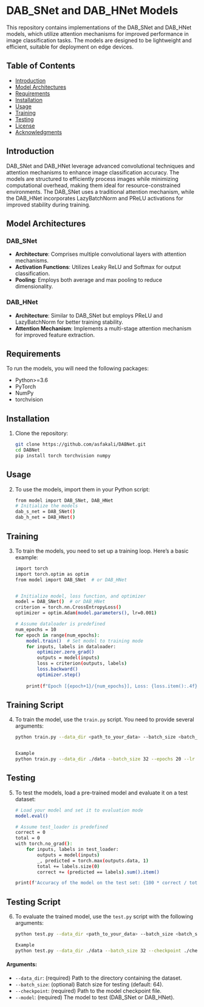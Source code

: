 # DAB_SNet and DAB_HNet Models

This repository contains implementations of the DAB_SNet and DAB_HNet models, which utilize attention mechanisms for improved performance in image classification tasks. The models are designed to be lightweight and efficient, suitable for deployment on edge devices.

## Table of Contents

- [Introduction](#introduction)
- [Model Architectures](#model-architectures)
- [Requirements](#requirements)
- [Installation](#installation)
- [Usage](#usage)
- [Training](#training)
- [Testing](#testing)
- [License](#license)
- [Acknowledgments](#acknowledgments)

## Introduction

DAB_SNet and DAB_HNet leverage advanced convolutional techniques and attention mechanisms to enhance image classification accuracy. The models are structured to efficiently process images while minimizing computational overhead, making them ideal for resource-constrained environments. The DAB_SNet uses a traditional attention mechanism, while the DAB_HNet incorporates LazyBatchNorm and PReLU activations for improved stability during training.

## Model Architectures

### DAB_SNet

- **Architecture**: Comprises multiple convolutional layers with attention mechanisms.
- **Activation Functions**: Utilizes Leaky ReLU and Softmax for output classification.
- **Pooling**: Employs both average and max pooling to reduce dimensionality.

### DAB_HNet

- **Architecture**: Similar to DAB_SNet but employs PReLU and LazyBatchNorm for better training stability.
- **Attention Mechanism**: Implements a multi-stage attention mechanism for improved feature extraction.

## Requirements

To run the models, you will need the following packages:

- Python>=3.6
- PyTorch
- NumPy
- torchvision

## Installation
1. Clone the repository:
   ```bash
   git clone https://github.com/asfakali/DABNet.git
   cd DABNet
   pip install torch torchvision numpy


## Usage
2. To use the models, import them in your Python script:
   ```bash
   from model import DAB_SNet, DAB_HNet
   # Initialize the models
   dab_s_net = DAB_SNet()
   dab_h_net = DAB_HNet()


## Training
3. To train the models, you need to set up a training loop. Here’s a basic example:
   ```bash
   import torch
   import torch.optim as optim
   from model import DAB_SNet  # or DAB_HNet


   # Initialize model, loss function, and optimizer
   model = DAB_SNet()  # or DAB_HNet
   criterion = torch.nn.CrossEntropyLoss()
   optimizer = optim.Adam(model.parameters(), lr=0.001)

   # Assume dataloader is predefined
   num_epochs = 10
   for epoch in range(num_epochs):
       model.train()  # Set model to training mode
       for inputs, labels in dataloader:
           optimizer.zero_grad()
           outputs = model(inputs)
           loss = criterion(outputs, labels)
           loss.backward()
           optimizer.step()
           
       print(f"Epoch [{epoch+1}/{num_epochs}], Loss: {loss.item():.4f}")

## Training Script
4. To train the model, use the `train.py` script. You need to provide several arguments:
   ```bash
   python train.py --data_dir <path_to_your_data> --batch_size <batch_size> --epochs <number_of_epochs> --lr <learning_rate> --model <DAB_SNet or DAB_HNet>


   Example
   python train.py --data_dir ./data --batch_size 32 --epochs 20 --lr 0.001 --model DAB_HNet


## Testing
5. To test the models, load a pre-trained model and evaluate it on a test dataset:
   ```bash
   # Load your model and set it to evaluation mode
   model.eval()
   
   # Assume test_loader is predefined
   correct = 0
   total = 0
   with torch.no_grad():
       for inputs, labels in test_loader:
           outputs = model(inputs)
           _, predicted = torch.max(outputs.data, 1)
           total += labels.size(0)
           correct += (predicted == labels).sum().item()
   
   print(f'Accuracy of the model on the test set: {100 * correct / total:.2f}%')
   

## Testing Script
6. To evaluate the trained model, use the `test.py` script with the following arguments:
   ```bash
   python test.py --data_dir <path_to_your_data> --batch_size <batch_size> --checkpoint <path_to_model_checkpoint> --model <DAB_SNet or DAB_HNet>

   Example
   python test.py --data_dir ./data --batch_size 32 --checkpoint ./checkpoints/model.pth --model DAB_HNet


#### Arguments:
   - `--data_dir`: (required) Path to the directory containing the dataset.
   - `--batch_size`: (optional) Batch size for testing (default: 64).
   - `--checkpoint`: (required) Path to the model checkpoint file.
   - `--model`: (required) The model to test (DAB_SNet or DAB_HNet).

